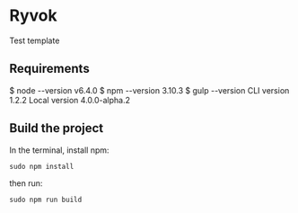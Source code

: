 # Ryvok
Test template

## Requirements
$ node --version
v6.4.0
$ npm --version
3.10.3
$ gulp --version
CLI version 1.2.2
Local version 4.0.0-alpha.2

## Build the project
In the terminal, install npm:
```
sudo npm install
```
then run:
```
sudo npm run build
```
